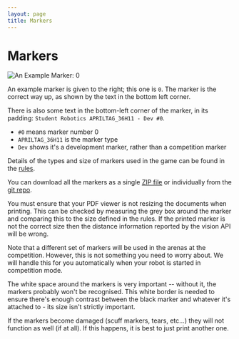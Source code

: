 ```yaml
---
layout: page
title: Markers
---
```


Markers
=======

<img src="{{ site.baseurl }}/images/content/vision/marker-0.png" alt="An Example Marker: 0" class="right half" />

An example marker is given to the right; this one is `0`. The marker is the correct way up, as shown by the text in the bottom left corner.

There is also some text in the bottom-left corner of the marker, in its padding: `Student Robotics APRILTAG_36H11 - Dev #0`.

- `#0` means marker number 0
- `APRILTAG_36H11` is the marker type
- `Dev` shows it's a development marker, rather than a competition marker

Details of the types and size of markers used in the game can be found in the [rules](/docs/rules).

You can download all the markers as a single [ZIP file](/docs/resources/2022/sr-dev-markers-sr2022.zip) or individually from the [git repo](https://github.com/srobo/game-markers/tree/master/SR2022/dev).

You must ensure that your PDF viewer is not resizing the documents when printing.
This can be checked by measuring the grey box around the marker and comparing this to the size defined in the rules.
If the printed marker is not the correct size then the distance information reported by the vision API will be wrong.

Note that a different set of markers will be used in the arenas at the competition.
However, this is not something you need to worry about.
We will handle this for you automatically when your robot is started in competition mode.

The white space around the markers is very important -- without it, the markers probably won't be recognised. This white border is needed to ensure there's enough contrast between the black marker and whatever it's attached to - its size isn't strictly important.

If the markers become damaged (scuff markers, tears, etc...) they will not function as well (if at all). If this happens, it is best to just print another one.
